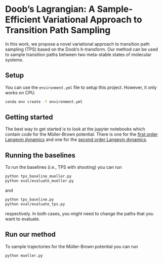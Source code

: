 # Doob’s Lagrangian: A Sample-Efficient Variational Approach to Transition Path Sampling
In this work, we propose a novel variational approach to transition path sampling (TPS) based on the Doob’s h-transform. Our method can be used to sample transition paths between two meta-stable states of molecular systems.


## Setup

You can use the `environment.yml` file to setup this project. However, it only works on CPU.

```bash
conda env create -f environment.yml
```

## Getting started

The best way to get started is to look at the jupyter notebooks which contain code for the Müller-Brown potential.
There is one for the [first order Langevin dynamics](notebooks/tps_gaussian.ipynb) and one for the [second order Langevin dynamics](notebooks/tps_gaussian_2nd.ipynb).

## Running the baselines

To run the baselines (i.e., TPS with shooting) you can run

```bash
python tps_baseline_mueller.py
python eval/evaluate_mueller.py
```

and 

```bash
python tps_baseline.py
python eval/evaluate_tps.py
```

respectively. In both cases, you might need to change the paths that you want to evaluate.

## Run our method
To sample trajectories for the Müller-Brown potential you can run

```bash
python mueller.py
```
